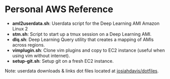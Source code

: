 # Personal AWS Reference

- **aml2userdata.sh**: Userdata script for the Deep Learning AMI Amazon Linux 2
- **stm.sh**: Script to start up a tmux session on a Deep Learning AMI.
- **dlq.sh**: Deep Learning Query utility that creates a mapping of AMIs across regions. 
- **vimplugin.sh**: Clone vim plugins and copy to EC2 instance (useful when using vim without internet).
- **setup-git.sh**: Setup git on a fresh EC2 instance.

Note: userdata downloads & links dot files located at [josiahdavis/dotfiles](https://github.com/josiahdavis/dotfiles).
